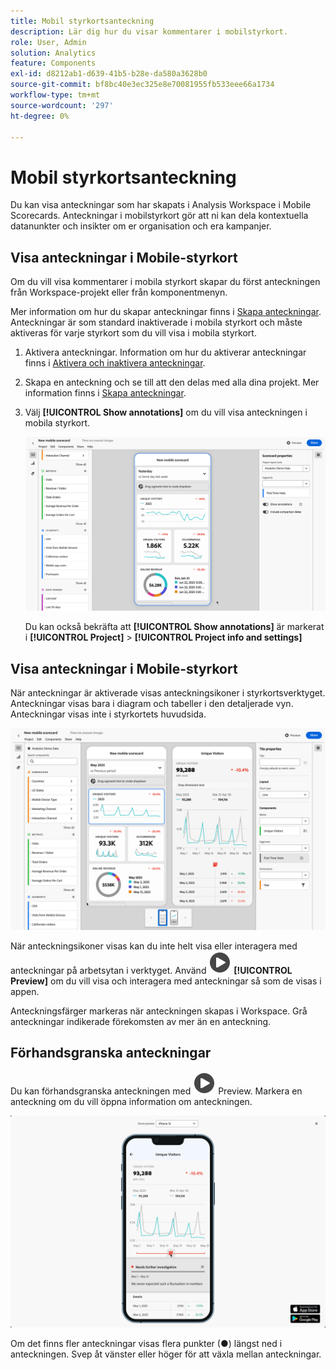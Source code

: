 ```yaml
---
title: Mobil styrkortsanteckning
description: Lär dig hur du visar kommentarer i mobilstyrkort.
role: User, Admin
solution: Analytics
feature: Components
exl-id: d8212ab1-d639-41b5-b28e-da580a3628b0
source-git-commit: bf8bc40e3ec325e8e70081955fb533eee66a1734
workflow-type: tm+mt
source-wordcount: '297'
ht-degree: 0%

---
```



# Mobil styrkortsanteckning

Du kan visa anteckningar som har skapats i Analysis Workspace i Mobile Scorecards. Anteckningar i mobilstyrkort gör att ni kan dela kontextuella datanunkter och insikter om er organisation och era kampanjer.


## Visa anteckningar i Mobile-styrkort

Om du vill visa kommentarer i mobila styrkort skapar du först anteckningen från Workspace-projekt eller från komponentmenyn.

Mer information om hur du skapar anteckningar finns i [Skapa anteckningar](create-annotations.md). Anteckningar är som standard inaktiverade i mobila styrkort och måste aktiveras för varje styrkort som du vill visa i mobila styrkort.

1. Aktivera anteckningar. Information om hur du aktiverar anteckningar finns i [Aktivera och inaktivera anteckningar](overview.md#turn-annotations-on-or-off).

1. Skapa en anteckning och se till att den delas med alla dina projekt. Mer information finns i [Skapa anteckningar](create-annotations.md).

1. Välj **[!UICONTROL Show annotations]** om du vill visa anteckningen i mobila styrkort.

   ![Alternativ för mobila anteckningar för styrkort.](assets/annotations-scorecard-onoff.png)

   Du kan också bekräfta att **[!UICONTROL Show annotations]** är markerat i **[!UICONTROL Project]** > **[!UICONTROL Project info and settings]**

## Visa anteckningar i Mobile-styrkort

När anteckningar är aktiverade visas anteckningsikoner i styrkortsverktyget. Anteckningar visas bara i diagram och tabeller i den detaljerade vyn. Anteckningar visas inte i styrkortets huvudsida.

![Styrkortverktyget markerar anteckningsikonerna.](assets/annotations-scorecard.png)

När anteckningsikoner visas kan du inte helt visa eller interagera med anteckningar på arbetsytan i verktyget. Använd ![PlayCircle](/help/assets/icons/PlayCircle.svg) **[!UICONTROL Preview]** om du vill visa och interagera med anteckningar så som de visas i appen.

Anteckningsfärger markeras när anteckningen skapas i Workspace. Grå anteckningar indikerade förekomsten av mer än en anteckning.

## Förhandsgranska anteckningar

Du kan förhandsgranska anteckningen med ![PlayCircle](/help/assets/icons/PlayCircle.svg) Preview. Markera en anteckning om du vill öppna information om anteckningen.

![Förhandsgranskning av mobilstyrkort för anteckning](assets/annotations-scorecard-preview.png)

Om det finns fler anteckningar visas flera punkter (●) längst ned i anteckningen. Svep åt vänster eller höger för att växla mellan anteckningar.


<!--
# Share Annotations in Mobile Scorecards

You can display annotations that are created in Workspace in Mobile Scorecards. This allows you to share contextual data nuances and insights about your organization and campaigns directly within Mobile Scorecard projects, viewable in the Analytics dashboards mobile app.

## Surface Annotations in Mobile Scorecards

To surface annotations in mobile scorecards, create the annotation first from Workspace projects or from the components menu.

For information on creating annotations, see [Create Annotations](create-annotations.md). Annotations are turned off in mobile scorecards by default and must be enabled for each scorecard that you want to surface in mobile scorecards.

1. Turn on annotations. To turn annotations on, see [Turn annotations on or off](overview.md#annotations-on-off).

1. Create an annotation and make sure it is shared to all your projects. To create an annotation in Workspace,  see [Create Annotations](create-annotations.md).

1. Select **Show annotations** to display the annotation in Mobile Scorecards.

   ![](assets/show-annotations.png)

1. Confirm that show annotations is selected, go to **Project** > **Project info and settings**.

   ![](assets/project-info-settings.png)

## View annotations in Mobile Scorecards

When annotations are enabled, annotation icons are visible in the Scorecard Builder. Annotations appear only on charts and tables in the detailed view. Annotations are not visible from the main tile view of the scorecard.

 ![](assets/view-annotations.png)

When annotation icons are visible, you can't fully view or interact with annotations in the builder canvas. Use the Preview mode to view and interact with annotations as they appear in the app ![](https://spectrum.adobe.com/static/icons/workflow_18/Smock_Play_18_N.svg) **Preview**.

Annotation colors are selected when the annotation is created in workspace. Gray annotations indicated the presence of more than one annotation.

## View chart annotations

| Date | Appearance |
| --- | --- |
| **Single day** |  ![](assets/single-day-mobile-annotations.png)<br></br> |
| **Date range** |  ![](assets/date-range.png)|
| **Overlapping annotations** | ![](assets/overlapping-annotations.png)<br></br>To view annotation details in the Analytics dashboards app, tap an annotation icon. <br></br>When viewing an annotation in a chart, you can swipe left and right to navigate all annotations present in the chart. When viewing an annotation in the table, swipe left and right to navigate all annotations associated with that row item in the table. <br></br>![](assets/swipe-multiple-annotations.png) <br></br>In charts that do not have a time-based *x axis*, such as the donut or horizontal bar charts, annotations that apply to the chart can be viewed by tapping the icon located in the lower right-hand corner.<br></br> ![](assets/charts-without-timebase.png)|
-->